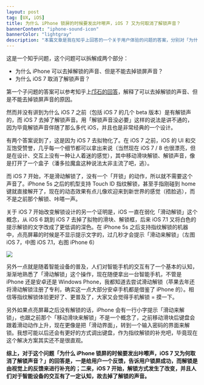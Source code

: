 ```yaml
---
layout: post
tag: [UX, iOS]
title: 为什么 iPhone 锁屏的时候要发出咔嚓声，iOS 7 又为何取消了解锁声音？
bannerContent: "iphone-sound-icon"
bannerColor: "lightgray"
description: "本篇文章是我在知乎上回答的一个关于用户体验的问题的答案，分别对「为什么 iPhone 可以去掉解锁的声音、但是不能去掉锁屏声音？」和「为什么 iOS 7 取消了解锁声音？」两个子问题进行了回答。"
---
```

这是一个知乎问题，这个问题可以拆解成两个部分：

* 为什么 iPhone 可以去掉解锁的声音、但是不能去掉锁屏声音？
* 为什么 iOS 7 取消了解锁声音？

第一个子问题的答案可以参考知乎上[邝石的回答][1]，解释了可以去掉解锁的声音、但是不能去掉锁屏声音的原因。

然而并没有讲到为什么 iOS 7 之前（包括 iOS 7 的几个 beta 版本）是有解锁声的，而 iOS 7 去掉了解锁声音。用「解锁声音没必要」这样的说法是讲不通的，因为毕竟解锁声音伴随了那么多代 iOS，并且也是非常经典的一个设计。

有两个答案说到了，这是因为 iOS 7 去拟物化了。在 iOS 7 之前，iOS 的 UI 和交互饱受赞誉，几乎每一个细节都可以拿出来说（当然现在 iOS 7 / 8 也很漂亮，但是在设计、交互上没有一种让人着迷的感觉），其中移动滑块解锁、解锁声音，像是打开了一个盒子（潘多拉魔盒这种说法太非主流了吧，逃）。

而 iOS 7 开始，不是滑动解锁了，没有一个「开锁」的动作，所以就不需要这个声音了。iPhone 5s 之后的机型支持 Touch ID 指纹解锁，甚至手指刚碰到 home 键就直接解开了，现在的动态效果有点儿像欢迎来到新世界的感觉（捂脸逃），而不是之前那个解锁、咔嗒一声。

关于 iOS 7 开始改变解锁设计的另一个证明是，iOS 一直在弱化「滑动解锁」这个概念，从 iOS 6 跳到 iOS 7 去掉了拟物的滑块、解锁框，后来 iOS 7.1 又将白色的提示解锁的文字改成了更低调的深色。在 iPhone 5s 之后支持指纹解锁的机器中，点亮屏幕的时候是不显示提示文字的，过几秒才会提示「滑动来解锁」（左图 iOS 7，中图 iOS 7.1，右图 iPhone 6）

![][image-1]

另外一点就是随着智能设备的普及，人们对智能手机的交互有了一个基本的认知，渐渐地熟悉了「滑动解锁」这个操作，现在随便拿出一台智能手机，不管是 iPhone 还是安卓还是 Windows Phone，我都知道去尝试滑动解锁（苹果去年还将滑动解锁注册了专利，确实这一点大部分安卓手机都是借鉴了 iPhone 的）。相信等指纹解锁体验更好了、更普及了，大家又会觉得手机解锁 = 摸一下。

另外如果点亮屏幕之后没有解锁的话，iPhone 会有一行小字提示「滑动来解锁」，也跟之前那个「移动滑块来解锁」不是一个概念了，之前移动滑块后键盘会跟着滑动动作上升，现在更像是把「滑动界面」，转到一个输入密码的界面来解锁。我想可能以后还会有更好的方式调出键盘，作为指纹解锁的补充吧，毕竟现在这个解决方案其实还不是很直观。

**综上，对于这个问题「为什么 iPhone 锁屏的时候要发出咔嚓声，iOS 7 又为何取消了解锁声音？」的回答是，一是给用户一个反馈，告诉用户锁屏成功，而解锁是由视觉上的反馈来进行补充的；二来，iOS 7 开始，解锁方式发生了改变，并且人们对于智能设备的交互有了一定认知，故去掉了解锁的声音。**

[1]:	http://www.zhihu.com/question/21688507/answer/19017663

[image-1]:	https://mmbiz.qlogo.cn/mmbiz/VgkPiaf2BgBiau1sMscmKHkPMMSPRyXA3QvFKgCuLvjAxAWUibb32WzhJlSx3licibTrfZjhlTR0hp2hAVcibx4WUwJw/0?wx_fmt=png